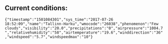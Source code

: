 ## Current conditions: 
 ``` {"timestamp":"1501084301","sys_time":"2017-07-26 18:52:09","name":"Tallinn-Harku","wmocode":"26038","phenomenon":"Few clouds","visibility":"20.0","precipitations":"0","airpressure":"1004.7","relativehumidity":"58","airtemperature":"19.6","winddirection":"36","windspeed":"5.7","windspeedmax":"10"} ```
